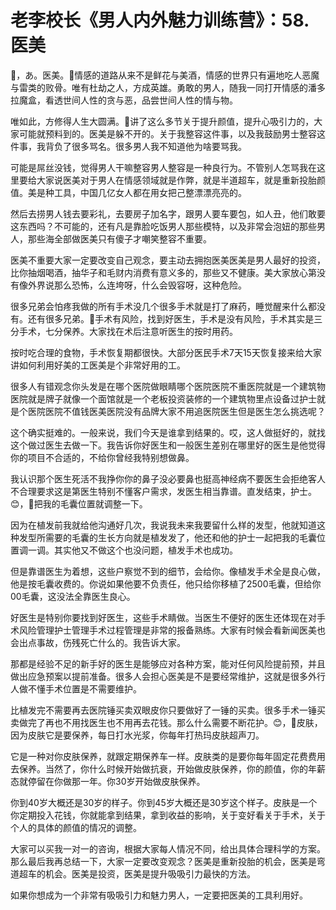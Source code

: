 # 老李校长《男人内外魅力训练营》：58.医美

🎼，あ。医美。🎼情感的道路从来不是鲜花与美酒，情感的世界只有遍地吃人恶魔与雷类的败骨。唯有杜劫之人，方成英雄。勇敢的男人，随我一同打开情感的潘多拉魔盒，看透世间人性的贪与恶，品尝世间人性的情与物。

唯如此，方修得人生大圆满。🎼讲了这么多节关于提升颜值，提升心吸引力的，大家可能就预料到的。医美是躲不开的。关于我整容这件事，以及我鼓励男士整容这件事，我背负了很多骂名。很多男人我不知道他为啥要骂我。

可能是屌丝没钱，觉得男人干嘛整容男人整容是一种良行为。不管别人怎骂我在这里要给大家说医美对于男人在情感领域就是作弊，就是半道超车，就是重新投胎颜值。美是种工具，中国几亿女人都在用女把己整漂漂亮亮的。

然后去捞男人钱去要彩礼，去要房子加名字，跟男人要车要包，如人丑，他们敢要这东西吗？不可能的，还有凡是靠脸吃饭男人那些模特，以及非常会泡妞的那些男人，那些海全部做医美只有傻子才嘲笑整容不重要。

医美不重要大家一定要改变自己观念，要主动去拥抱医美医美是男人最好的投资，比你抽烟喝酒，抽华子和毛财内消费有意义多的，那些又不健康。美大家放心第没有像外界说那么恐怖，么连垮呀，什么会毁容呀，这种危险。

很多兄弟会怕疼我做的所有手术没几个很多手术就是打了麻药，睡觉醒来什么都没有。还有很多兄弟。🎼手术有风险，找到好医生，手术是没有风险，手术其实是三分手术，七分保养。大家找在术后注意听医生的按时用药。

按时吃合理的食物，手术恢复期都很快。大部分医民手术7天15天恢复接来给大家讲如何利用好美的工医美是个非常好用的工。

很多人有错观念你头发是在哪个医院做眼睛哪个医院医院不重医院就是一个建筑物医院就是牌子就像一个面馆就是一个老板投资装修的一个建筑物里点设备过护士就是个医院医院不值钱医美医院没有品牌大家不用追医院医生但是医生怎么挑选呢？

这个确实挺难的。一般来说，我们今天是谁拿到结果的。哎，这人做挺好的，就找这个做过医生去做一下。我告诉你好医生和一般医生差别在哪里好的医生是他觉得你的项目不合适的，不给你曾经我特别想做鼻。

我认识那个医生死活不我挣你你的鼻子没必要鼻也挺高神经病不要医生会拒绝客人不合理要求这是第医生特别不懂客户需求，发医生相当靠谱。直发结束，护士。😊，🎼把我的毛囊位置就调整一下。

因为在植发前我就给他沟通好几次，我说我未来我要留什么样的发型，他就知道这种发型所需要的毛囊的生长方向就是植发发了，他还和他的护士一起把我的毛囊位置调一调。其实他又不做这个也没问题，植发手术也成功。

但是靠谱医生为着想，这些户察觉不到的细节，会给你。像植发手术全是良心做，他是按毛囊收费的。你说如果他要不负责任，他只给你移植了2500毛囊，但给你00毛囊，这没法全靠医生良心。

好医生是特别你要找到好医生，这些手术睛做。当医生不便好的医生还体现在对手术风险管理护士管理手术过程管理是非常的报备熟练。大家有时候会看新闻医美也会出点事故，伤残死亡什么的。我告诉大家。

那都是经验不足的新手好的医生是能够应对各种方案，能对任何风险提前预，并且做出应急预案以提前准备。很多人会担心医美是不是要经常维护，这就是很多外行人做不懂手术位置是不需要维护。

比植发完不需要再去医院锤买卖双眼皮你只要做好了一锤的买卖。很多手术一锤买卖做完了再也不用找医生也不用再去花钱。那么什么需要不断花护。😊，🎼皮肤，因为皮肤它是要保养，每日打水光浆，你每年打热玛皮肤超声刀。

它是一种对你皮肤保养，就跟定期保养车一样。皮肤类的是要你每年固定花费费用去保养。当然了，你什么时候开始做抗衰，开始做皮肤保养，你的颜值，你的年薪态就停留在你做那一年。你30岁开始做皮肤保养。

你到40岁大概还是30岁的样子。你到45岁大概还是30岁这个样子。皮肤是一个你定期投入花钱，你就能拿到结果，拿到收益的影响，关于变好看关于手术，关于个人的具体的颜值的情况的调整。

大家可以买我一对一的咨询，根据大家每人情况不同，给出具体合理科学的方案。那么最后我再总结一下，大家一定要改变观念？医美是重新投胎的机会，医美是弯道超车的机会。医美是投资，医美是提升吸吸引力最快的方法。

如果你想成为一个非常有吸吸引力和魅力男人，一定要把医美的工具利用好。